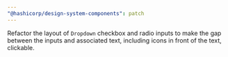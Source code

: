 ```yaml
---
"@hashicorp/design-system-components": patch
---
```


Refactor the layout of `Dropdown` checkbox and radio inputs to make the gap between the inputs and associated text, including icons in front of the text, clickable.
